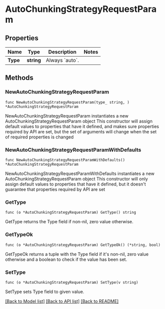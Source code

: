 # AutoChunkingStrategyRequestParam

## Properties

Name | Type | Description | Notes
------------ | ------------- | ------------- | -------------
**Type** | **string** | Always &#x60;auto&#x60;. | 

## Methods

### NewAutoChunkingStrategyRequestParam

`func NewAutoChunkingStrategyRequestParam(type_ string, ) *AutoChunkingStrategyRequestParam`

NewAutoChunkingStrategyRequestParam instantiates a new AutoChunkingStrategyRequestParam object
This constructor will assign default values to properties that have it defined,
and makes sure properties required by API are set, but the set of arguments
will change when the set of required properties is changed

### NewAutoChunkingStrategyRequestParamWithDefaults

`func NewAutoChunkingStrategyRequestParamWithDefaults() *AutoChunkingStrategyRequestParam`

NewAutoChunkingStrategyRequestParamWithDefaults instantiates a new AutoChunkingStrategyRequestParam object
This constructor will only assign default values to properties that have it defined,
but it doesn't guarantee that properties required by API are set

### GetType

`func (o *AutoChunkingStrategyRequestParam) GetType() string`

GetType returns the Type field if non-nil, zero value otherwise.

### GetTypeOk

`func (o *AutoChunkingStrategyRequestParam) GetTypeOk() (*string, bool)`

GetTypeOk returns a tuple with the Type field if it's non-nil, zero value otherwise
and a boolean to check if the value has been set.

### SetType

`func (o *AutoChunkingStrategyRequestParam) SetType(v string)`

SetType sets Type field to given value.



[[Back to Model list]](../README.md#documentation-for-models) [[Back to API list]](../README.md#documentation-for-api-endpoints) [[Back to README]](../README.md)


